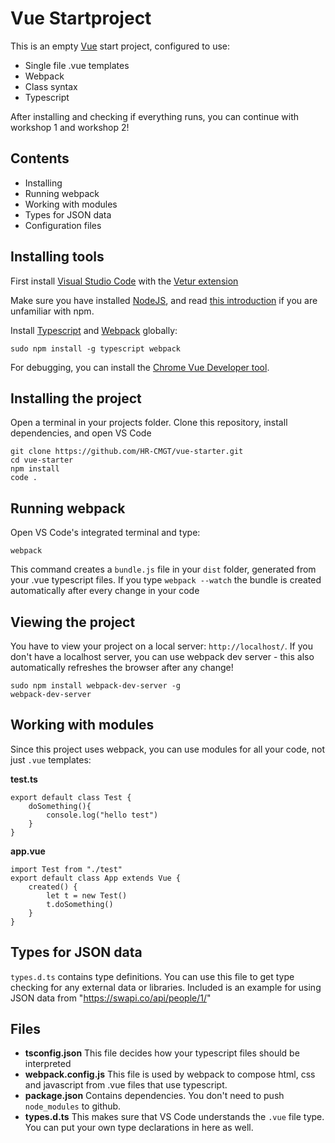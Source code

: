 # Vue Startproject

This is an empty [Vue](https://vuejs.org) start project, configured to use:

- Single file .vue templates
- Webpack
- Class syntax
- Typescript

After installing and checking if everything runs, you can continue with workshop 1 and workshop 2!

## Contents

- Installing
- Running webpack
- Working with modules
- Types for JSON data
- Configuration files

## Installing tools

First install [Visual Studio Code](https://code.visualstudio.com) with the [Vetur extension](https://marketplace.visualstudio.com/items?itemName=octref.vetur) 

Make sure you have installed [NodeJS](https://nodejs.org/en/), and read [this introduction](https://nodesource.com/blog/an-absolute-beginners-guide-to-using-npm/) if you are unfamiliar with npm.

Install [Typescript](https://www.typescriptlang.org) and [Webpack](https://webpack.js.org) globally:

```
sudo npm install -g typescript webpack
```
For debugging, you can install the [Chrome Vue Developer tool](https://chrome.google.com/webstore/detail/vuejs-devtools/nhdogjmejiglipccpnnnanhbledajbpd).

## Installing the project

Open a terminal in your projects folder. Clone this repository, install dependencies, and open VS Code
```
git clone https://github.com/HR-CMGT/vue-starter.git
cd vue-starter
npm install
code .
```

## Running webpack

Open VS Code's integrated terminal and type:
```
webpack
```
This command creates a `bundle.js` file in your `dist` folder, generated from your .vue typescript files. If you type `webpack --watch` the bundle is created automatically after every change in your code

## Viewing the project

You have to view your project on a local server: `http://localhost/`. If you don't have a localhost server, you can use webpack dev server - this also automatically refreshes the browser after any change!
```
sudo npm install webpack-dev-server -g
webpack-dev-server
```

## Working with modules

Since this project uses webpack, you can use modules for all your code, not just `.vue` templates:

**test.ts**
```
export default class Test {
    doSomething(){
        console.log("hello test")
    }
}
```
**app.vue**
```
import Test from "./test"
export default class App extends Vue {
    created() {
        let t = new Test()
        t.doSomething()
    }
}
```

## Types for JSON data

`types.d.ts` contains type definitions. You can use this file to get type checking for any external data or libraries. Included is an example for using JSON data from "https://swapi.co/api/people/1/"

## Files

- **tsconfig.json** This file decides how your typescript files should be interpreted
- **webpack.config.js** This file is used by webpack to compose html, css and javascript from .vue files that use typescript.
- **package.json** Contains dependencies. You don't need to push `node_modules` to github.
- **types.d.ts** This makes sure that VS Code understands the `.vue` file type. You can put your own type declarations in here as well.
